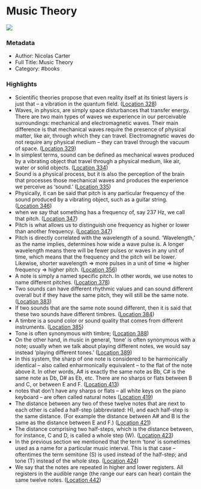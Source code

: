 # Music Theory

![](https://images-na.ssl-images-amazon.com/images/I/51y2bj5OYvL._SL200_.jpg)

### Metadata

- Author: Nicolas Carter
- Full Title: Music Theory
- Category: #books

### Highlights

- Scientific theories propose that even reality itself at its tiniest layers is just that – a vibration in the quantum field. ([Location 328](https://readwise.io/to_kindle?action=open&asin=B01JX6EFKW&location=328))
- Waves, in physics, are simply space disturbances that transfer energy. There are two main types of waves we experience in our perceivable surroundings: mechanical and electromagnetic waves. Their main difference is that mechanical waves require the presence of physical matter, like air, through which they can travel. Electromagnetic waves do not require any physical medium – they can travel through the vacuum of space. ([Location 329](https://readwise.io/to_kindle?action=open&asin=B01JX6EFKW&location=329))
- In simplest terms, sound can be defined as mechanical waves produced by a vibrating object that travel through a physical medium, like air, water or solid objects. ([Location 334](https://readwise.io/to_kindle?action=open&asin=B01JX6EFKW&location=334))
- Sound is a physical process, but it is also the perception of the brain that processes those mechanical waves and produces the experience we perceive as ‘sound.’ ([Location 335](https://readwise.io/to_kindle?action=open&asin=B01JX6EFKW&location=335))
- Physically, it can be said that pitch is any particular frequency of the sound produced by a vibrating object, such as a guitar string. ([Location 346](https://readwise.io/to_kindle?action=open&asin=B01JX6EFKW&location=346))
- when we say that something has a frequency of, say 237 Hz, we call that pitch. ([Location 347](https://readwise.io/to_kindle?action=open&asin=B01JX6EFKW&location=347))
- Pitch is what allows us to distinguish one frequency as higher or lower than another frequency. ([Location 347](https://readwise.io/to_kindle?action=open&asin=B01JX6EFKW&location=347))
- Pitch is directly correlated with the wavelength of a sound. ‘Wavelength,’ as the name implies, determines how wide a wave pulse is. A longer wavelength means there will be fewer pulses or waves in any unit of time, which means that the frequency and the pitch will be lower. Likewise, shorter wavelength => more pulses in a unit of time => higher frequency => higher pitch. ([Location 356](https://readwise.io/to_kindle?action=open&asin=B01JX6EFKW&location=356))
- A note is simply a named specific pitch. In other words, we use notes to name different pitches. ([Location 378](https://readwise.io/to_kindle?action=open&asin=B01JX6EFKW&location=378))
- Two sounds can have different rhythmic values and can sound different overall but if they have the same pitch, they will still be the same note. ([Location 383](https://readwise.io/to_kindle?action=open&asin=B01JX6EFKW&location=383))
- If two sounds that are the same note sound different, then it is said that these two sounds have different timbres. ([Location 384](https://readwise.io/to_kindle?action=open&asin=B01JX6EFKW&location=384))
- A timbre is a sound color or sound quality that comes from different instruments. ([Location 385](https://readwise.io/to_kindle?action=open&asin=B01JX6EFKW&location=385))
- Tone is often synonymous with timbre; ([Location 388](https://readwise.io/to_kindle?action=open&asin=B01JX6EFKW&location=388))
- On the other hand, in music in general, ‘tone’ is often synonymous with a note; usually when we talk about playing different notes, we would say instead ‘playing different tones.’ ([Location 389](https://readwise.io/to_kindle?action=open&asin=B01JX6EFKW&location=389))
- In this system, the sharp of one note is considered to be harmonically identical – also called enharmonically equivalent – to the flat of the note above it. In other words, A# is exactly the same note as Bb, C# is the same note as Db, D# as Eb, etc. There are no sharps or flats between B and C, or between E and F. ([Location 413](https://readwise.io/to_kindle?action=open&asin=B01JX6EFKW&location=413))
- notes that don’t have any sharps or flats – all white keys on the piano keyboard – are often called natural notes ([Location 419](https://readwise.io/to_kindle?action=open&asin=B01JX6EFKW&location=419))
- The distance between any two of these twelve notes that are next to each other is called a half-step (abbreviated: H), and each half-step is the same distance. (For example the distance between A# and B is the same as the distance between E and F.) ([Location 421](https://readwise.io/to_kindle?action=open&asin=B01JX6EFKW&location=421))
- The distance comprising two half-steps, which is the distance between, for instance, C and D, is called a whole step (W). ([Location 423](https://readwise.io/to_kindle?action=open&asin=B01JX6EFKW&location=423))
- In the previous section we mentioned that the term ‘tone’ is sometimes used as a name for a particular music interval. This is that case – oftentimes the term semitone (S) is used instead of the half-step; and tone (T) instead of the whole step. ([Location 424](https://readwise.io/to_kindle?action=open&asin=B01JX6EFKW&location=424))
- We say that the notes are repeated in higher and lower registers. All registers in the audible range (the range our ears can hear) contain the same twelve notes. ([Location 442](https://readwise.io/to_kindle?action=open&asin=B01JX6EFKW&location=442))
